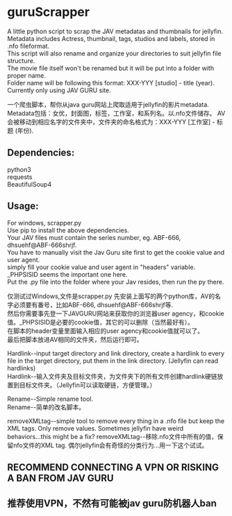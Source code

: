 # guruScrapper

A little python script to scrap the JAV metadatas and thumbnails for jellyfin.  
Metadata includes Actress, thumbnail, tags, studios and labels, stored in .nfo fileformat.  
This script will also rename and organize your directories to suit jellyfin file structure.  
The movie file itself won't be renamed but it will be put into a folder with proper name.  
Folder name will be following this format: XXX-YYY [studio] - title (year).
Currently only using JAV GURU site.  
  
一个爬虫脚本，帮你从java guru网站上爬取适用于jellyfin的影片metadata.  
Metadata包括：女优，封面图，标签，工作室，和系列名。以.nfo文件储存。
AV会被移动到相应名字的文件夹中，文件夹的命名格式为：XXX-YYY [工作室] - 标题 (年份).

## Dependencies:

python3  
requests  
BeautifulSoup4  

## Usage:
For windows, scrapper.py  
Use pip to install the above dependencies.  
Your JAV files must contain the series number, eg. ABF-666, dhsuehf@ABF-666shrjf.  
You have to manually visit the Jav Guru site first to get the cookie value and user agent.  
simply fill your cookie value and user agent in "headers" variable. _PHPSISID seems the important one here.  
Put the .py file into the folder where your Jav resides, then run the py there.  

仅测试过Windows,文件是scrapper.py
先安装上面写的两个python库，AV的名字必须要有番号，比如ABF-666, dhsuehf@ABF-666shrjf等.  
然后你需要事先登一下JAVGURU网站来获取你的浏览器user agency，和cookie值。_PHPSISID是必要的cookie值，其它的可以删除（当然最好有）。  
在脚本的header变量里面输入相应的user agency和cookie值就可以了。  
最后把脚本放进AV相同的文件夹，然后运行即可。  
  
  
  
Hardlink--input target directory and link directory, create a hardlink to every file in the target directory, put them in the link directory. (Jellyfin can read hardlinks)  
Hardlink--输入文件夹及目标文件夹，为文件夹下的所有文件创建hardlink硬链放置到目标文件夹。（Jellyfin可以读取硬链，方便管理。）  
  
Rename--Simple rename tool.  
Rename--简单的改名脚本。  

removeXMLtag--simple tool to remove every thing in a .nfo file but keep the XML tags. Only remove values. Sometimes jellyfin have weird behaviors...this might be a fix?
removeXMLtag--移除.nfo文件中所有的值，保留nfo文件的XML tag. 偶尔jellyfin会有奇怪的分类行为...用一下这个试试。

  
## RECOMMEND CONNECTING A VPN OR RISKING A BAN FROM JAV GURU
## 推荐使用VPN，不然有可能被jav guru防机器人ban
